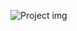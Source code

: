 ![Project img](https://github.com/Zbr-Git/game-hub/assets/40324642/b6d1baff-4511-46fc-af17-9a9e642ea274)
